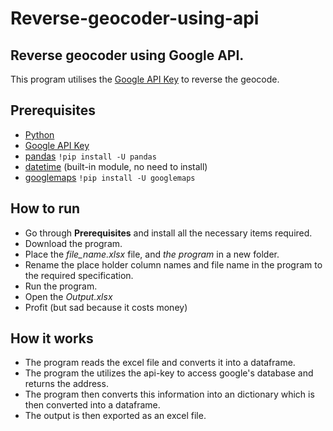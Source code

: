 # Reverse-geocoder-using-api
## Reverse geocoder using Google API. 

This program utilises the [Google API Key](https://console.cloud.google.com/freetrial/signup/tos) to reverse the geocode.

## Prerequisites

- [Python](https://www.python.org/)
- [Google API Key](https://console.cloud.google.com/freetrial/signup/tos)
- [pandas](https://pandas.pydata.org/) ```!pip install -U pandas```
- [datetime](https://docs.python.org/3/library/datetime.html) (built-in module, no need to install)
- [googlemaps](https://github.com/googlemaps/google-maps-services-python) ```!pip install -U googlemaps```


## How to run

- Go through **Prerequisites** and install all the necessary items required.
- Download the program.
- Place the *file_name.xlsx* file, and *the program* in a new folder.
- Rename the place holder column names and file name in the program to the required specification.
- Run the program.
- Open the *Output.xlsx*
- Profit (but sad because it costs money)

## How it works

- The program reads the excel file and converts it into a dataframe.
- The program the utilizes the api-key to access google's database and returns the address.
- The program then converts this information into an dictionary which is then converted into a dataframe.
- The output is then exported as an excel file.
